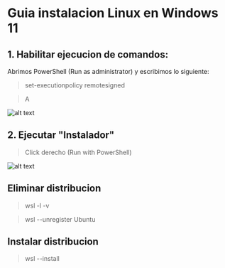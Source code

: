 # Guia instalacion Linux en Windows 11
## 1. Habilitar ejecucion de comandos:

Abrimos PowerShell (Run as administrator) y escribimos lo siguiente:
>set-executionpolicy remotesigned

>A

![alt text](https://github.com/ibaicolegio/FStudenVitoria/blob/main/1.Linux%20in%20Windows%2011/Habilitar.png)

## 2. Ejecutar "Instalador"

>Click derecho (Run with PowerShell)

![alt text](https://github.com/ibaicolegio/FStudenVitoria/blob/main/1.Linux%20in%20Windows%2011/Instalador.png)

## Eliminar distribucion
>wsl -l -v

>wsl --unregister Ubuntu

## Instalar distribucion
>wsl --install
